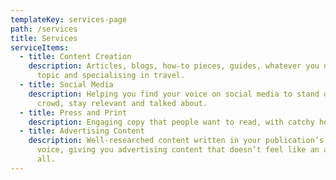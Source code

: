```yaml
---
templateKey: services-page
path: /services
title: Services
serviceItems:
  - title: Content Creation
    description: Articles, blogs, how-to pieces, guides, whatever you need. On any
      topic and specialising in travel.
  - title: Social Media
    description: Helping you find your voice on social media to stand out from the
      crowd, stay relevant and talked about.
  - title: Press and Print
    description: Engaging copy that people want to read, with catchy headlines.
  - title: Advertising Content
    description: Well-researched content written in your publication’s tone of
      voice, giving you advertising content that doesn’t feel like an advert at
      all.
---
```

